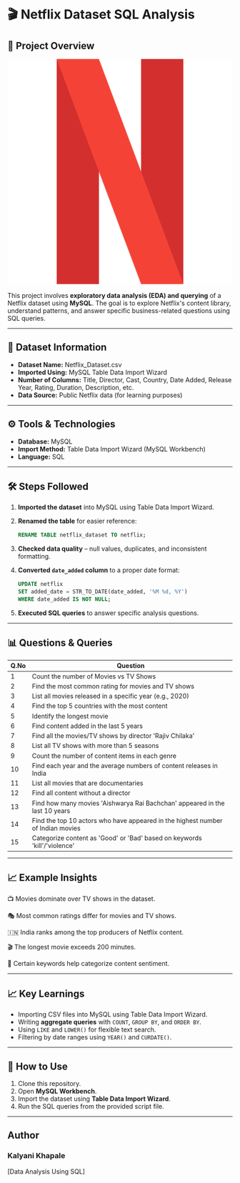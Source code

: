 # 🎬 Netflix Dataset SQL Analysis

## 📌 Project Overview

![Netflix Logo](https://github.com/Kalyanikhapale/Netflix-Analysis/blob/main/Netflix%20Logo.png)

This project involves **exploratory data analysis (EDA) and querying** of a Netflix dataset using **MySQL**.
The goal is to explore Netflix's content library, understand patterns, and answer specific business-related questions using SQL queries.

---

## 📂 Dataset Information

* **Dataset Name:** Netflix\_Dataset.csv
* **Imported Using:** MySQL Table Data Import Wizard
* **Number of Columns:** Title, Director, Cast, Country, Date Added, Release Year, Rating, Duration, Description, etc.
* **Data Source:** Public Netflix data (for learning purposes)

---

## ⚙️ Tools & Technologies

* **Database:** MySQL
* **Import Method:** Table Data Import Wizard (MySQL Workbench)
* **Language:** SQL

---

## 🛠️ Steps Followed

1. **Imported the dataset** into MySQL using Table Data Import Wizard.
2. **Renamed the table** for easier reference:

   ```sql
   RENAME TABLE netflix_dataset TO netflix;
   ```
3. **Checked data quality** – null values, duplicates, and inconsistent formatting.
4. **Converted `date_added` column** to a proper date format:

   ```sql
   UPDATE netflix  
   SET added_date = STR_TO_DATE(date_added, '%M %d, %Y')  
   WHERE date_added IS NOT NULL;
   ```
5. **Executed SQL queries** to answer specific analysis questions.

---

## 📊 Questions & Queries

| Q.No | Question                                                                        |
| ---- | ------------------------------------------------------------------------------- |
| 1    | Count the number of Movies vs TV Shows                                          |
| 2    | Find the most common rating for movies and TV shows                             |
| 3    | List all movies released in a specific year (e.g., 2020)                        |
| 4    | Find the top 5 countries with the most content                                  |
| 5    | Identify the longest movie                                                      |
| 6    | Find content added in the last 5 years                                          |
| 7    | Find all the movies/TV shows by director 'Rajiv Chilaka'                        |
| 8    | List all TV shows with more than 5 seasons                                      |
| 9    | Count the number of content items in each genre                                 |
| 10   | Find each year and the average numbers of content releases in India             |
| 11   | List all movies that are documentaries                                          |
| 12   | Find all content without a director                                             |
| 13   | Find how many movies 'Aishwarya Rai Bachchan' appeared in the last 10 years     |
| 14   | Find the top 10 actors who have appeared in the highest number of Indian movies |
| 15   | Categorize content as 'Good' or 'Bad' based on keywords 'kill'/'violence'       |

---
## 📈 Example Insights
📺 Movies dominate over TV shows in the dataset.

🎭 Most common ratings differ for movies and TV shows.

🇮🇳 India ranks among the top producers of Netflix content.

🎬 The longest movie exceeds 200 minutes.

🧾 Certain keywords help categorize content sentiment.

----

## 📈 Key Learnings

* Importing CSV files into MySQL using Table Data Import Wizard.
* Writing **aggregate queries** with `COUNT`, `GROUP BY`, and `ORDER BY`.
* Using `LIKE` and `LOWER()` for flexible text search.
* Filtering by date ranges using `YEAR()` and `CURDATE()`.

---

## 📌 How to Use

1. Clone this repository.
2. Open **MySQL Workbench**.
3. Import the dataset using **Table Data Import Wizard**.
4. Run the SQL queries from the provided script file.

---
## Author
### Kalyani Khapale
[Data Analysis Using SQL]
